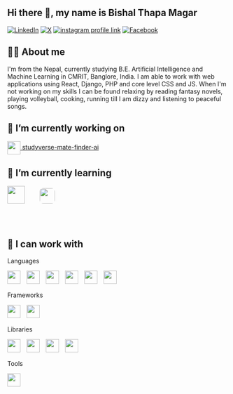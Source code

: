 ## Hi there 👋, my name is Bishal Thapa Magar

[![LinkedIn](https://img.shields.io/badge/LinkedIn-0A66C2?style=for-the-badge&logo=linkedin&logoColor=white)](https://www.linkedin.com/in/bishal-thapa-magar-2002-10-15-morning/)
[![X](https://img.shields.io/badge/X-000000?style=for-the-badge&logo=x&logoColor=white)](https://x.com/Bishal__Thapa)
[![instagram profile link](https://img.shields.io/badge/Instagram-E4405F?style=for-the-badge&logo=instagram&logoColor=white)](https://www.instagram.com/bishal_7hapa_magar/)
[![Facebook](https://img.shields.io/badge/-Facebook-1877F2?style=for-the-badge&logo=facebook&logoColor=white)](https://www.facebook.com/bishalthapa2022)
<!--
[![youtube channel link](https://img.shields.io/badge/YouTube-FF0000?style=for-the-badge&logo=youtube&logoColor=white)](https://youtube.com/pramit)
[![discord server link](https://img.shields.io/badge/Discord-7289DA?style=for-the-badge&logo=discord&logoColor=white)](https://discordapp.com/users/617644526886060062)
-->


## 🙋‍♂️ About me

<!-- ![profile view count](https://komarev.com/ghpvc/?username=bobbyg603) -->
I'm from the Nepal, currently studying B.E. Artificial Intelligence and Machine Learning in CMRIT, Banglore, India. I am able to work with web applications using React, Django, PHP and core level CSS and JS. When I'm not working on my skills I can be found relaxing by reading fantasy novels, playing volleyball, cooking, running till I am dizzy and listening to peaceful songs.


## 🔭 I’m currently working on 

[<img src="https://cdn-icons-png.flaticon.com/512/2920/2920320.png" height="30px" style="vertical-align:middle;" /> studyverse-mate-finder-ai](https://github.com/AnupDangi/studyverse-mate-finder-ai)


## 🌱 I’m currently learning 

<p float="left">
  <img src="https://cdn.jsdelivr.net/gh/devicons/devicon/icons/dot-net/dot-net-original.svg" width="40" style="margin-right:10px;" />
  <img src="https://upload.wikimedia.org/wikipedia/en/9/9e/Flag_of_Japan.svg" width="35" style="margin-right:10px;margin-left:20px;margin-bottom:50;border-radius:8px"/>
</p>


## 🔨 I can work with


Languages
<p float="left">
  <img src="https://cdn.jsdelivr.net/gh/devicons/devicon/icons/c/c-original.svg" width="30" style="margin-right:10px;" />
  <img src="https://cdn.jsdelivr.net/gh/devicons/devicon/icons/csharp/csharp-original.svg" width="30" style="margin-right:10px;" />
  <img src="https://cdn.jsdelivr.net/gh/devicons/devicon/icons/java/java-original.svg" width="30" style="margin-right:10px;" />
  <img src="https://cdn.jsdelivr.net/gh/devicons/devicon/icons/python/python-original.svg" width="30" style="margin-right:10px;" />
  <img src="https://cdn.jsdelivr.net/gh/devicons/devicon/icons/php/php-original.svg" width="30" style="margin-right:10px;" />
  <img src="https://cdn.jsdelivr.net/gh/devicons/devicon/icons/javascript/javascript-original.svg" width="30" />
</p>

Frameworks
<p float="left" style="margin-top: 10px;">
  <img src="https://cdn.jsdelivr.net/gh/devicons/devicon/icons/react/react-original.svg" width="30" style="margin-right:10px;" />
  <img src="https://cdn.jsdelivr.net/gh/devicons/devicon/icons/django/django-plain.svg" width="30" style="margin-right:10px;" />
</p>

Libraries
<p float="left" style="margin-top: 10px;">
  <img src="https://cdn.jsdelivr.net/gh/devicons/devicon/icons/pandas/pandas-original.svg" width="30" style="margin-right:10px;" />
  <img src="https://cdn.jsdelivr.net/gh/devicons/devicon/icons/numpy/numpy-original.svg" width="30" style="margin-right:10px;" />
  <img src="https://cdn.jsdelivr.net/gh/devicons/devicon/icons/tensorflow/tensorflow-original.svg" width="30" style="margin-right:10px;" />
  <img src="https://cdn.jsdelivr.net/gh/devicons/devicon/icons/pytorch/pytorch-original.svg" width="30" />
</p>

Tools
<p float="left" style="margin-top: 10px;">
  <img src="https://cdn.jsdelivr.net/gh/devicons/devicon/icons/git/git-original.svg" width="30" />
</p>
